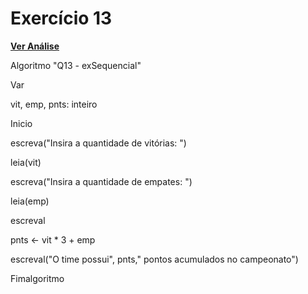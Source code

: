 # Exercício 13
[**Ver Análise**](Analise13.md)

Algoritmo "Q13 - exSequencial"

Var

vit, emp, pnts: inteiro

Inicio

escreva("Insira a quantidade de vitórias: ")

leia(vit)

escreva("Insira a quantidade de empates: ")

leia(emp)

escreval

pnts <- vit * 3 + emp

escreval("O time possui", pnts," pontos acumulados no campeonato")

Fimalgoritmo
